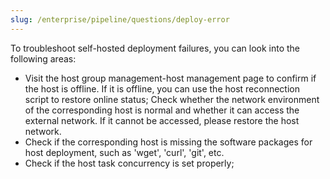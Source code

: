 ```yaml
---
slug: /enterprise/pipeline/questions/deploy-error
---
```


To troubleshoot self-hosted deployment failures, you can look into the following areas:

- Visit the host group management-host management page to confirm if the host is offline. If it is offline, you can use the host reconnection script to restore online status;
Check whether the network environment of the corresponding host is normal and whether it can access the external network. If it cannot be accessed, please restore the host network.
- Check if the corresponding host is missing the software packages for host deployment, such as 'wget', 'curl', 'git', etc.
- Check if the host task concurrency is set properly;